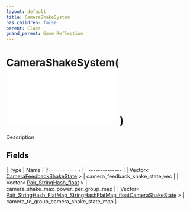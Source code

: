 ```yaml
---
layout: default
title: CameraShakeSystem
has_children: false
parent: Class
grand_parent: Game Reflection
---
```

# CameraShakeSystem( ![ System ](game-reflection/classes/system.md) )
Description 

## Fields
| Type | Name |
|:------------ - | : -------------- |
| Vector< [CameraFeedbackShakeState](game-reflection/classes/camera_feedback_shake_state.md) > | camera_feedback_shake_state_vec |
| Vector< [Pair_StringHash_float](game-reflection/classes/pair__string_hash_float.md) > | camera_shake_max_power_per_group_map |
| Vector< [Pair_StringHash_FlatMap_StringHashFlatMap_floatCameraShakeState](game-reflection/classes/pair__string_hash__flat_map__string_hash_flat_map_float_camera_shake_state.md) > | camera_to_group_camera_shake_state_map |
